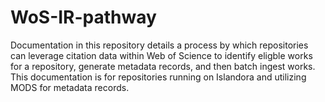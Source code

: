 # WoS-IR-pathway

Documentation in this repository details a process by which repositories can leverage citation data within Web of Science to identify eligble works for a repository, generate metadata records, and then batch ingest works. This documentation is for repositories running on Islandora and utilizing MODS for metadata records. 
